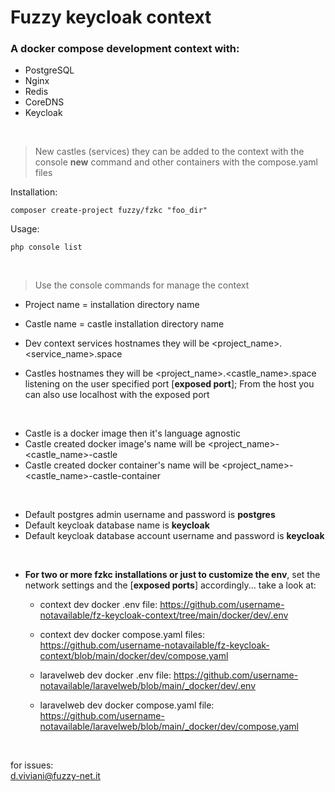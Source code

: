 # Fuzzy keycloak context

### A docker compose development context with:
- PostgreSQL
- Nginx
- Redis
- CoreDNS
- Keycloak

<br />

> New castles (services) they can be added to the context with the console **new** command and other containers with the compose.yaml files

Installation:
```
composer create-project fuzzy/fzkc "foo_dir"
```

Usage:
```
php console list
```

<br />

> Use the console commands for manage the context

- Project name = installation directory name
- Castle name = castle installation directory name

- Dev context services hostnames they will be <project_name>.<service_name>.space 

- Castles hostnames they will be <project_name>.<castle_name>.space listening on the user specified port [**exposed port**]; From the host you can also use localhost with the exposed port

<br />

- Castle is a docker image then it's language agnostic
- Castle created docker image's name will be <project_name>-<castle_name>-castle
- Castle created docker container's name will be <project_name>-<castle_name>-castle-container

<br />

- Default postgres admin username and password is **postgres**
- Default keycloak database name is **keycloak**
- Default keycloak database account username and password is **keycloak**

<br />

- **For two or more fzkc installations or just to customize the env**, set the network settings and the [**exposed ports**] accordingly... take a look at:

    - context dev docker .env file: https://github.com/username-notavailable/fz-keycloak-context/tree/main/docker/dev/.env

     - context dev docker compose.yaml files: https://github.com/username-notavailable/fz-keycloak-context/blob/main/docker/dev/compose.yaml

    - laravelweb dev docker .env file: https://github.com/username-notavailable/laravelweb/blob/main/_docker/dev/.env

    - laravelweb dev docker compose.yaml file: https://github.com/username-notavailable/laravelweb/blob/main/_docker/dev/compose.yaml

<br />

for issues:<br />
d.viviani@fuzzy-net.it